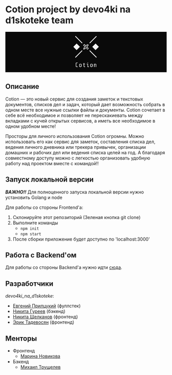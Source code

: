 # Cotion project by devo4ki na d1skoteke team

<p align="center">
  <img src = "img/title_bar.png"  alt="">
</p>

## Описание

Cotion — это новый сервис для создания заметок и текстовых документов, списков дел и задач, который дает возможность собрать в
одном месте все нужные ссылки файлы и документы. Cotion сочетает в себе всё необходимое и позволяет не перескакиевать
между вкладками с кучей открытых сервисов, а иметь все необходимое в одном удобном месте!

Просторы для личного использования Cotion огромны. Можно использовать его как сервис для заметок, составления списка
дел, ведения личного дневника или трекера привычек, организации домашних и рабочих дел или ведения списка целей на год.
А благодаря совместному доступу можно с легкостью организовать удобную работу над проектом вместе с командой!!

## Запуск локальной версии

***ВАЖНО!!*** Для полноценного запуска локальной версии нужно установить Golang и node

Для работы со стороны Frontend'a:

1. Склонируйте этот репозиторий (Зеленая кнопка git clone)
1. Выполните команды
    - ```npm init```
    - ```npm start```
1. После сборки приложение будет доступно по 'localhost:3000'

## Работа с Backend'ом

Для работы со стороны Backend'a нужно идти [сюда](https://github.com/go-park-mail-ru/2022_1_devo4ki_na_d1skoteke).

## Разработчики

*devo4ki_na_d1skoteke*:

- [Евгений Прилцукий](https://github.com/krulsaidme0w) (фуллстек)
- [Никита Гуреев](https://github.com/sitleman) (бэкенд)
- [Никита Щелканов](https://github.com/niksche) (фронтенд)
- [Эрик Тадевосян](https://github.com/erik770) (фронтенд)

## Менторы

- Фронтенд
    - [Марина Новикова](https://github.com/fillinmar)
- Бэкенд
    - [Михаил Трущелев](https://github.com/ThePsina)
